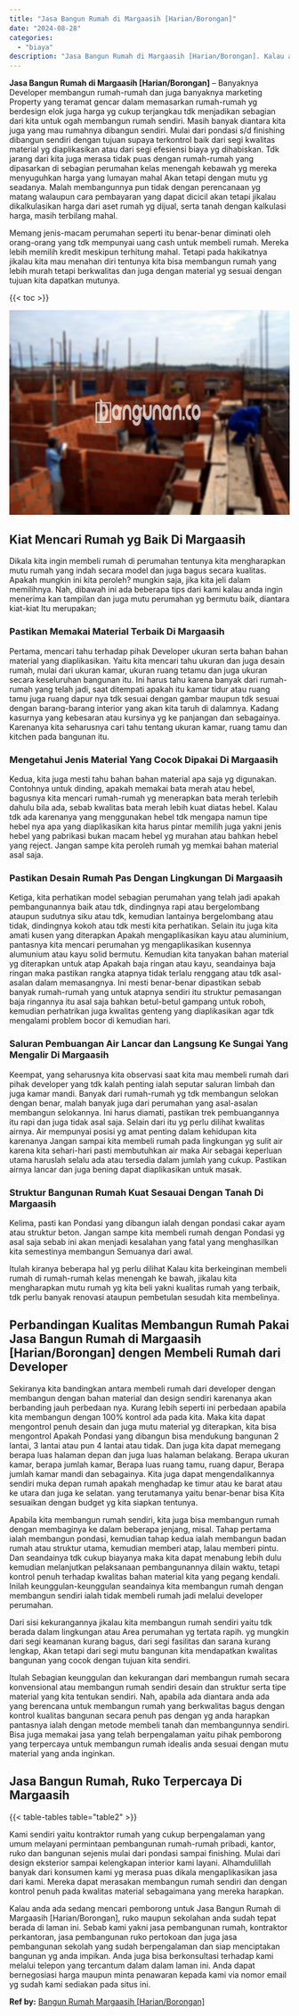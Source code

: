 ```yaml
---
title: "Jasa Bangun Rumah di Margaasih [Harian/Borongan]"
date: "2024-08-28"
categories: 
  - "biaya"
description: "Jasa Bangun Rumah di Margaasih [Harian/Borongan]. Kalau anda ada sedang mencari pemborong untuk Jasa Bangun Rumah di Margaasih [Harian/Borongan], ruko maup..."
---
```


**Jasa Bangun Rumah di Margaasih \[Harian/Borongan\]** – Banyaknya Developer membangun rumah-rumah dan juga banyaknya marketing Property yang teramat gencar dalam memasarkan rumah-rumah yg berdesign elok juga harga yg cukup terjangkau tdk menjadikan sebagian dari kita untuk ogah membangun rumah sendiri. Masih banyak diantara kita juga yang mau rumahnya dibangun sendiri. Mulai dari pondasi s/d finishing dibangun sendiri dengan tujuan supaya terkontrol baik dari segi kwalitas material yg diaplikasikan atau dari segi efesiensi biaya yg dihabiskan. Tdk jarang dari kita juga merasa tidak puas dengan rumah-rumah yang dipasarkan di sebagian perumahan kelas menengah kebawah yg mereka menyuguhkan harga yang lumayan mahal Akan tetapi dengan mutu yg seadanya. Malah membangunnya pun tidak dengan perencanaan yg matang walaupun cara pembayaran yang dapat dicicil akan tetapi jikalau dikalkulasikan harga dari aset rumah yg dijual, serta tanah dengan kalkulasi harga, masih terbilang mahal.

Memang jenis-macam perumahan seperti itu benar-benar diminati oleh orang-orang yang tdk mempunyai uang cash untuk membeli rumah. Mereka lebih memilih kredit meskipun terhitung mahal. Tetapi pada hakikatnya jikalau kita mau menahan diri tentunya kita bisa membangun rumah yang lebih murah tetapi berkwalitas dan juga dengan material yg sesuai dengan tujuan kita dapatkan mutunya.

{{< toc >}}

![Jasa Bangun Rumah di Margaasih [Harian/Borongan]](/images/borong-bangunan-16.png)

## Kiat Mencari Rumah yg Baik Di Margaasih

Dikala kita ingin membeli rumah di perumahan tentunya kita mengharapkan mutu rumah yang indah secara model dan juga bagus secara kualitas. Apakah mungkin ini kita peroleh? mungkin saja, jika kita jeli dalam memilihnya. Nah, dibawah ini ada beberapa tips dari kami kalau anda ingin menerima kan tampilan dan juga mutu perumahan yg bermutu baik, diantara kiat-kiat Itu merupakan;

### Pastikan Memakai Material Terbaik Di Margaasih

Pertama, mencari tahu terhadap pihak Developer ukuran serta bahan bahan material yang diaplikasikan. Yaitu kita mencari tahu ukuran dan juga desain rumah, mulai dari ukuran kamar, ukuran ruang tetamu dan juga ukuran secara keseluruhan bangunan itu. Ini harus tahu karena banyak dari rumah-rumah yang telah jadi, saat ditempati apakah itu kamar tidur atau ruang tamu juga ruang dapur nya tdk sesuai dengan gambar maupun tdk sesuai dengan barang-barang interior yang akan kita taruh di dalamnya. Kadang kasurnya yang kebesaran atau kursinya yg ke panjangan dan sebagainya. Karenanya kita seharusnya cari tahu tentang ukuran kamar, ruang tamu dan kitchen pada bangunan itu.

### Mengetahui Jenis Material Yang Cocok Dipakai Di Margaasih

Kedua, kita juga mesti tahu bahan bahan material apa saja yg digunakan. Contohnya untuk dinding, apakah memakai bata merah atau hebel, bagusnya kita mencari rumah-rumah yg menerapkan bata merah terlebih dahulu bila ada, sebab kwalitas bata merah lebih kuat diatas hebel. Kalau tdk ada karenanya yang menggunakan hebel tdk mengapa namun tipe hebel nya apa yang diaplikasikan kita harus pintar memilih juga yakni jenis hebel yang pabrikasi bukan macam hebel yg murahan atau bahkan hebel yang reject. Jangan sampe kita peroleh rumah yg memkai bahan material asal saja.

### Pastikan Desain Rumah Pas Dengan Lingkungan Di Margaasih

Ketiga, kita perhatikan model sebagian perumahan yang telah jadi apakah pembangunannya baik atau tdk, dindingnya rapi atau bergelombang ataupun sudutnya siku atau tdk, kemudian lantainya bergelombang atau tidak, dindingnya kokoh atau tdk mesti kita perhatikan. Selain itu juga kita amati kusen yang diterapkan Apakah mengaplikasikan kayu atau aluminium, pantasnya kita mencari perumahan yg mengaplikasikan kusennya alumunium atau kayu solid bermutu. Kemudian kita tanyakan bahan material yg diterapkan untuk atap Apakah baja ringan atau kayu, seandainya baja ringan maka pastikan rangka atapnya tidak terlalu renggang atau tdk asal-asalan dalam memasangnya. Ini mesti benar-benar dipastikan sebab banyak rumah-rumah yang untuk atapnya sendiri itu struktur pemasangan baja ringannya itu asal saja bahkan betul-betul gampang untuk roboh, kemudian perhatrikan juga kwalitas genteng yang diaplikasikan agar tdk mengalami problem bocor di kemudian hari.

### Saluran Pembuangan Air Lancar dan Langsung Ke Sungai Yang Mengalir Di Margaasih

Keempat, yang seharusnya kita observasi saat kita mau membeli rumah dari pihak developer yang tdk kalah penting ialah seputar saluran limbah dan juga kamar mandi. Banyak dari rumah-rumah yg tdk membangun selokan dengan benar, malah banyak juga dari perumahan yang asal-asalan membangun selokannya. Ini harus diamati, pastikan trek pembuangannya itu rapi dan juga tidak asal saja. Selain dari itu yg perlu dilihat kwalitas airnya. Air mempunyai posisi yg amat penting dalam kehidupan kita karenanya Jangan sampai kita membeli rumah pada lingkungan yg sulit air karena kita sehari-hari pasti membutuhkan air maka Air sebagai keperluan utama haruslah selalu ada atau tersedia dalam jumlah yang cukup. Pastikan airnya lancar dan juga bening dapat diaplikasikan untuk masak.

### Struktur Bangunan Rumah Kuat Sesauai Dengan Tanah Di Margaasih

Kelima, pasti kan Pondasi yang dibangun ialah dengan pondasi cakar ayam atau struktur beton. Jangan sampe kita membeli rumah dengan Pondasi yg asal saja sebab ini akan menjadi kesalahan yang fatal yang menghasilkan kita semestinya membangun Semuanya dari awal.

Itulah kiranya beberapa hal yg perlu dilihat Kalau kita berkeinginan membeli rumah di rumah-rumah kelas menengah ke bawah, jikalau kita mengharapkan mutu rumah yg kita beli yakni kualitas rumah yang terbaik, tdk perlu banyak renovasi ataupun pembetulan sesudah kita membelinya.

## Perbandingan Kualitas Membangun Rumah Pakai Jasa Bangun Rumah di Margaasih \[Harian/Borongan\] dengen Membeli Rumah dari Developer

Sekiranya kita bandingkan antara membeli rumah dari developer dengan membangun dengan bahan material dan design sendiri karenanya akan berbanding jauh perbedaan nya. Kurang lebih seperti ini perbedaan apabila kita membangun dengan 100% kontrol ada pada kita. Maka kita dapat mengontrol penuh desain dan juga mutu material yg diterapkan, kita bisa mengontrol Apakah Pondasi yang dibangun bisa mendukung bangunan 2 lantai, 3 lantai atau pun 4 lantai atau tidak. Dan juga kita dapat memegang berapa luas halaman depan dan juga luas halaman belakang. Berapa ukuran kamar, berapa jumlah kamar, Berapa luas ruang tamu, ruang dapur, Berapa jumlah kamar mandi dan sebagainya. Kita juga dapat mengendalikannya sendiri muka depan rumah apakah menghadap ke timur atau ke barat atau ke utara dan juga ke selatan. yang terutamanya yaitu benar-benar bisa Kita sesuaikan dengan budget yg kita siapkan tentunya.

Apabila kita membangun rumah sendiri, kita juga bisa membangun rumah dengan membaginya ke dalam beberapa jenjang, misal. Tahap pertama ialah membangun pondasi, kemudian tahap kedua ialah membangun badan rumah atau struktur utama, kemudian memberi atap, lalau memberi pintu. Dan seandainya tdk cukup biayanya maka kita dapat menabung lebih dulu kemudian melanjutkan pelaksanaan pembangunannya dilain waktu, tetapi kontrol penuh terhadap kwalitas bahan material kita yang pegang kendali. Inilah keunggulan-keunggulan seandainya kita membangun rumah dengan membangun sendiri ialah tidak membeli rumah jadi melalui developer perumahan.

Dari sisi kekurangannya jikalau kita membangun rumah sendiri yaitu tdk berada dalam lingkungan atau Area perumahan yg tertata rapih. yg mungkin dari segi keamanan kurang bagus, dari segi fasilitas dan sarana kurang lengkap, Akan tetapi dari segi mutu bangunan kita mendapatkan kwalitas bangunan yang cocok dengan tujuan kita sendiri.

Itulah Sebagian keunggulan dan kekurangan dari membangun rumah secara konvensional atau membangun rumah sendiri desain dan struktur serta tipe material yang kita tentukan sendiri. Nah, apabila ada diantara anda ada yang berencana untuk membangun rumah yang berkwalitas bagus dengan kontrol kualitas bangunan secara penuh pas dengan yg anda harapkan pantasnya ialah dengan metode membeli tanah dan membangunnya sendiri. Bisa juga memakai jasa yang telah berpengalaman yaitu pihak pemborong yang terpercaya untuk membangun rumah idealis anda sesuai dengan mutu material yang anda inginkan.

## Jasa Bangun Rumah, Ruko Terpercaya Di Margaasih

{{< table-tables table="table2" >}}

Kami sendiri yaitu kontraktor rumah yang cukup berpengalaman yang umum melayani permintaan pembangunan rumah-rumah pribadi, kantor, ruko dan bangunan sejenis mulai dari pondasi sampai finishing. Mulai dari design eksterior sampai kelengkapan interior kami layani. Alhamdulillah banyak dari konsumen kami yg merasa puas dikala mengaplikasikan jasa dari kami. Mereka dapat merasakan membangun rumah sendiri dan dengan kontrol penuh pada kwalitas material sebagaimana yang mereka harapkan.

Kalau anda ada sedang mencari pemborong untuk Jasa Bangun Rumah di Margaasih \[Harian/Borongan\], ruko maupun sekolahan anda sudah tepat berada di laman ini. Sebab kami yakni jasa pembangunan rumah, kontraktor perkantoran, jasa pembangunan ruko pertokoan dan juga jasa pembangunan sekolah yang sudah berpengalaman dan siap menciptakan bangunan yg anda impikan. Anda juga bisa berkonsultasi terhadap kami melalui telepon yang tercantum dalam dalam laman ini. Anda dapat bernegosiasi harga maupun minta penawaran kepada kami via nomor email yg sudah kami sediakan pada situs ini.

**Ref by:** [Bangun Rumah Margaasih [Harian/Borongan]](https://id.wikipedia.org/wiki/Bangun)
